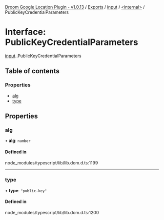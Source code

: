 [Droom Google Location Plugin - v1.0.13](../README.md) / [Exports](../modules.md) / [input](../modules/input.md) / [<internal\>](../modules/input._internal_.md) / PublicKeyCredentialParameters

# Interface: PublicKeyCredentialParameters

[input](../modules/input.md).[<internal>](../modules/input._internal_.md).PublicKeyCredentialParameters

## Table of contents

### Properties

- [alg](input._internal_.PublicKeyCredentialParameters.md#alg)
- [type](input._internal_.PublicKeyCredentialParameters.md#type)

## Properties

### alg

• **alg**: `number`

#### Defined in

node_modules/typescript/lib/lib.dom.d.ts:1199

___

### type

• **type**: ``"public-key"``

#### Defined in

node_modules/typescript/lib/lib.dom.d.ts:1200
